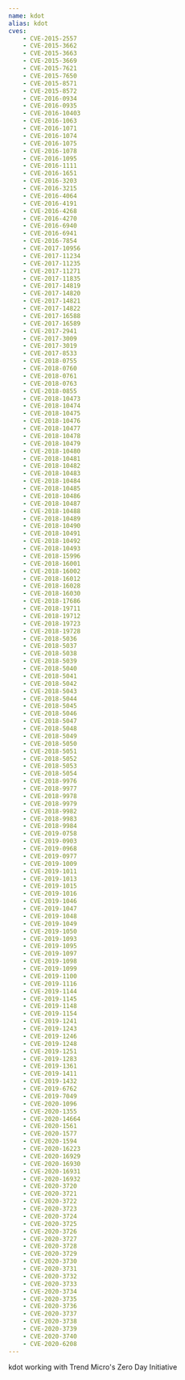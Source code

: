 ```yaml
---
name: kdot
alias: kdot
cves:
    - CVE-2015-2557
    - CVE-2015-3662
    - CVE-2015-3663
    - CVE-2015-3669
    - CVE-2015-7621
    - CVE-2015-7650
    - CVE-2015-8571
    - CVE-2015-8572
    - CVE-2016-0934
    - CVE-2016-0935
    - CVE-2016-10403
    - CVE-2016-1063
    - CVE-2016-1071
    - CVE-2016-1074
    - CVE-2016-1075
    - CVE-2016-1078
    - CVE-2016-1095
    - CVE-2016-1111
    - CVE-2016-1651
    - CVE-2016-3203
    - CVE-2016-3215
    - CVE-2016-4064
    - CVE-2016-4191
    - CVE-2016-4268
    - CVE-2016-4270
    - CVE-2016-6940
    - CVE-2016-6941
    - CVE-2016-7854
    - CVE-2017-10956
    - CVE-2017-11234
    - CVE-2017-11235
    - CVE-2017-11271
    - CVE-2017-11835
    - CVE-2017-14819
    - CVE-2017-14820
    - CVE-2017-14821
    - CVE-2017-14822
    - CVE-2017-16588
    - CVE-2017-16589
    - CVE-2017-2941
    - CVE-2017-3009
    - CVE-2017-3019
    - CVE-2017-8533
    - CVE-2018-0755
    - CVE-2018-0760
    - CVE-2018-0761
    - CVE-2018-0763
    - CVE-2018-0855
    - CVE-2018-10473
    - CVE-2018-10474
    - CVE-2018-10475
    - CVE-2018-10476
    - CVE-2018-10477
    - CVE-2018-10478
    - CVE-2018-10479
    - CVE-2018-10480
    - CVE-2018-10481
    - CVE-2018-10482
    - CVE-2018-10483
    - CVE-2018-10484
    - CVE-2018-10485
    - CVE-2018-10486
    - CVE-2018-10487
    - CVE-2018-10488
    - CVE-2018-10489
    - CVE-2018-10490
    - CVE-2018-10491
    - CVE-2018-10492
    - CVE-2018-10493
    - CVE-2018-15996
    - CVE-2018-16001
    - CVE-2018-16002
    - CVE-2018-16012
    - CVE-2018-16028
    - CVE-2018-16030
    - CVE-2018-17686
    - CVE-2018-19711
    - CVE-2018-19712
    - CVE-2018-19723
    - CVE-2018-19728
    - CVE-2018-5036
    - CVE-2018-5037
    - CVE-2018-5038
    - CVE-2018-5039
    - CVE-2018-5040
    - CVE-2018-5041
    - CVE-2018-5042
    - CVE-2018-5043
    - CVE-2018-5044
    - CVE-2018-5045
    - CVE-2018-5046
    - CVE-2018-5047
    - CVE-2018-5048
    - CVE-2018-5049
    - CVE-2018-5050
    - CVE-2018-5051
    - CVE-2018-5052
    - CVE-2018-5053
    - CVE-2018-5054
    - CVE-2018-9976
    - CVE-2018-9977
    - CVE-2018-9978
    - CVE-2018-9979
    - CVE-2018-9982
    - CVE-2018-9983
    - CVE-2018-9984
    - CVE-2019-0758
    - CVE-2019-0903
    - CVE-2019-0968
    - CVE-2019-0977
    - CVE-2019-1009
    - CVE-2019-1011
    - CVE-2019-1013
    - CVE-2019-1015
    - CVE-2019-1016
    - CVE-2019-1046
    - CVE-2019-1047
    - CVE-2019-1048
    - CVE-2019-1049
    - CVE-2019-1050
    - CVE-2019-1093
    - CVE-2019-1095
    - CVE-2019-1097
    - CVE-2019-1098
    - CVE-2019-1099
    - CVE-2019-1100
    - CVE-2019-1116
    - CVE-2019-1144
    - CVE-2019-1145
    - CVE-2019-1148
    - CVE-2019-1154
    - CVE-2019-1241
    - CVE-2019-1243
    - CVE-2019-1246
    - CVE-2019-1248
    - CVE-2019-1251
    - CVE-2019-1283
    - CVE-2019-1361
    - CVE-2019-1411
    - CVE-2019-1432
    - CVE-2019-6762
    - CVE-2019-7049
    - CVE-2020-1096
    - CVE-2020-1355
    - CVE-2020-14664
    - CVE-2020-1561
    - CVE-2020-1577
    - CVE-2020-1594
    - CVE-2020-16223
    - CVE-2020-16929
    - CVE-2020-16930
    - CVE-2020-16931
    - CVE-2020-16932
    - CVE-2020-3720
    - CVE-2020-3721
    - CVE-2020-3722
    - CVE-2020-3723
    - CVE-2020-3724
    - CVE-2020-3725
    - CVE-2020-3726
    - CVE-2020-3727
    - CVE-2020-3728
    - CVE-2020-3729
    - CVE-2020-3730
    - CVE-2020-3731
    - CVE-2020-3732
    - CVE-2020-3733
    - CVE-2020-3734
    - CVE-2020-3735
    - CVE-2020-3736
    - CVE-2020-3737
    - CVE-2020-3738
    - CVE-2020-3739
    - CVE-2020-3740
    - CVE-2020-6208
---
```

kdot working with Trend Micro's Zero Day Initiative
